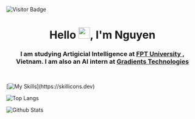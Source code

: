 ![Visitor Badge](https://visitor-badge.laobi.icu/badge?page_id=ndhieunguyen.ndhieunguyen)

<h1 align="center">Hello <img src="https://raw.githubusercontent.com/MartinHeinz/MartinHeinz/master/wave.gif" width="30px">, I'm Nguyen</h1>
<h3 align="center">I am studying Artigicial Intelligence at <a href=https://hcmuni.fpt.edu.vn/> FPT University </a>, Vietnam. I am also an AI intern at <a href=https://www.linkedin.com/company/gradients-tech/about/> Gradients Technologies </a>
</h3>

<br>

[![My Skills](https://skillicons.dev/icons?i=py,c,cpp,java,django,flask,docker,)](https://skillicons.dev)

![Top Langs](https://github-readme-stats.vercel.app/api/top-langs/?username=ndhieunguyen&theme=react&count_private=true&hide=jupyter%20notebook)

![Github Stats](https://github-readme-stats.vercel.app/api?username=ndhieunguyen&show_icons=true&theme=react&count_private=true&line_height=25)
